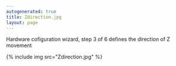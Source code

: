 ```yaml
---
autogenerated: true
title: Zdirection.jpg
layout: page
---
```


Hardware cofiguration wizard, step 3 of 6 defines the direction of Z
movement

{% include img src="Zdirection.jpg" %}

